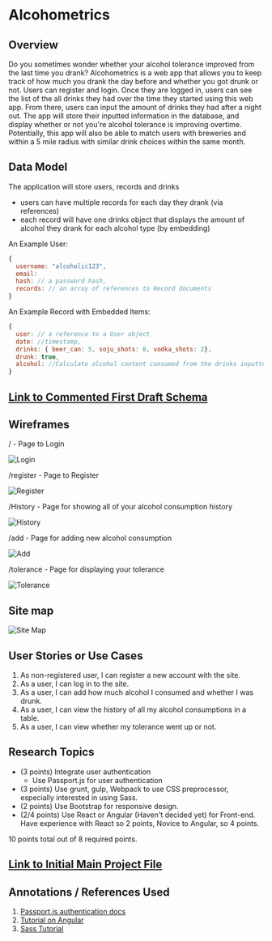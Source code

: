 # Alcohometrics  

## Overview
Do you sometimes wonder whether your alcohol tolerance improved from the last time you drank? Alcohometrics is a web app that allows you to keep track of how much you drank the day before and whether you got drunk or not. Users can register and login. Once they are logged in, users can see the list of the all drinks they had over the time they started using this web app. From there, users can input the amount of drinks they had after a night out. The app will store their inputted information in the database, and display whether or not you're alcohol tolerance is improving overtime. 
Potentially, this app will also be able to match users with breweries and within a 5 mile radius with similar drink choices within the same month.

## Data Model
The application will store users, records and drinks

* users can have multiple records for each day they drank (via references)
* each record will have one drinks object that displays the amount of alcohol they drank for each alcohol type (by embedding)

An Example User:

```javascript
{
  username: "alcoholic123",
  email: 
  hash: // a password hash,
  records: // an array of references to Record documents
}
```

An Example Record with Embedded Items:

```javascript
{
  user: // a reference to a User object
  date: //timestamp,
  drinks: { beer_can: 5, soju_shots: 8, vodka_shots: 2},
  drunk: true, 
  alcohol: //Calculate alcohol content consumed from the drinks inputted 
}
```


## [Link to Commented First Draft Schema](db.js) 

## Wireframes
/ - Page to Login 

![Login](documentation/wireframes/Login.png)

/register - Page to Register

![Register](documentation/wireframes/Register.png) 

/History - Page for showing all of your alcohol consumption history

![History](documentation/wireframes/History.png)

/add - Page for adding new alcohol consumption

![Add](documentation/wireframes/Add.png)

/tolerance - Page for displaying your tolerance

![Tolerance](documentation/wireframes/Tolerance.png)

## Site map
![Site Map](documentation/sitemap.png)

## User Stories or Use Cases
1. As non-registered user, I can register a new account with the site.
2. As a user, I can log in to the site.
3. As a user, I can add how much alcohol I consumed and whether I was drunk.
4. As a user, I can view the history of all my alcohol consumptions in a table. 
5. As a user, I can view whether my tolerance went up or not. 

## Research Topics
* (3 points) Integrate user authentication
    * Use Passport.js for user authentication
* (3 points) Use grunt, gulp, Webpack to use CSS preprocessor, especially interested in using Sass. 
* (2 points) Use Bootstrap for responsive design. 
* (2/4 points) Use React or Angular (Haven't decided yet) for Front-end. Have experience with React so 2 points, Novice to Angular, so 4 points. 

10 points total out of 8 required points.


## [Link to Initial Main Project File](app.js) 

## Annotations / References Used
1. [Passport.js authentication docs](http://passportjs.org/docs) 
2. [Tutorial on Angular](https://angular.io/tutorial) 
3. [Sass Tutorial](https://sass-lang.com/guide)

